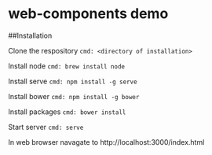 # web-components demo

##Installation

Clone the respository 
`cmd: <directory of installation>`

Install node
`cmd: brew install node`

Install serve
`cmd: npm install -g serve`

Install bower
`cmd: npm install -g bower`

Install packages
`cmd: bower install`

Start server
`cmd: serve`

In web browser navagate to http://localhost:3000/index.html
